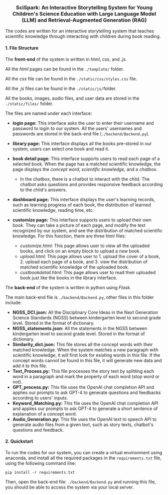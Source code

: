 ### <center>SciSpark: An Interactive Storytelling System for Young Children's Science Education with Large Language Model (LLM) and Retrieval-Augmented Generation (RAG)</center>

The codes are written for an interactive storytelling system that teaches scientific knowledge through interacting with children during book reading.

#### 1. File Structure

The **front-end** of the system is written in *html*, *css*, and *.js*. 

All the *html* pages can be found in the `./template/` folder.

All the *css* file can be found in the `./static/css/styles.css` file.

All the *.js* files can be found in the `./static/js/`folder.

All the books, images, audio files, and user data are stored in the `./static/files/` folder.

The files are named under each interface:

- **login page:** This interface asks the user to enter their username and password to login to our system. All the users' usernames and passwords are stored in the back-end file (`./backend/Backend.py`).

- **library page:** This interface displays all the books pre-stored in our system, users can select one book and read it.

- **book detail page:** This interface supports users to read each page of a selected book. When the page has a matched scientific knowledge, the page displays the *concept word*, *scientific knowledge*, and a *chatbox*.

  - In the chatbox, there is a chatbot to interact with the child. The chatbot asks questions and provides responsive feedback according to the child's answers.

- **dashboard page:** This interface displays the user's learning records, such as learning progress of each book, the distribution of learned scientific knowledge, reading time, etc.

- **customize page:** This interface supports users to upload their own book. They can take a picture of each page, and modify the text recognized by our system, and see the distribution of matched scientific knowledge. For this function, there are three html files:

  - *customize.html:* This page allows user to view all the uploaded books, and click on an empty block to upload a new book.
  - *upload.html:* This page allows user to 1. upload the cover of a book, 2. upload each page of a book, and 3. view the distribution of matched scientific knowledge of the uploaded book.
  - *custbookdetail.html:* This page allows user to read their uploaded book just like the books in the library interface.

  

The **back-end** of the system is written in python using *Flask*.

The main back-end file is `./backend/Backend.py`, other files in this folder include:

- **NGSS_DCI.json:** All the Disciplinary Core Ideas in the Next Generation Science Standards (NGSS) between kindergarten level to second grade level. Stored in the format of dictionary.
- **NGSS_statements.json:** All the statements in the NGSS between kindergarten level to second grade level. Stored in the format of dictionary.
- **Similarity_dict.json:** This file stores all the concept words with their matched knowledge. When the system matches a new paragraph with scientific knowledge, it will first look for existing words in this file. If the concept words cannot be found in this file, it will generate new data and add it to this file.
- **Text_Process.py:** This file processes the story text by splitting each word in a paragraph and mark the property of each word (stop word or not).
- **GPT_process.py:** This file uses the OpenAI chat completion API and applies our prompts to ask GPT-4 to generate questions and feedbacks according to users' inputs.
- **Keyword_Matching.py:** This file uses the OpenAI chat completion API and applies our prompts to ask GPT-4 to generate a short sentence of explanation of a concept word.
- **Audio_Generation.py:** This file uses the OpenAI text to speech API to generate audio files from a given text, such as story texts, chatbot's questions and feedback.



#### 2. Quickstart

To run the codes for our system, you can create a virtual environment using anaconda, and install all the required packages in the `requirements.txt` file, using the following command line:

```shell
pip install -r requirements.txt
```

Then, open the back-end file:  `./backend/Backend.py` and running this file, you should be able to access the system via your local server.


